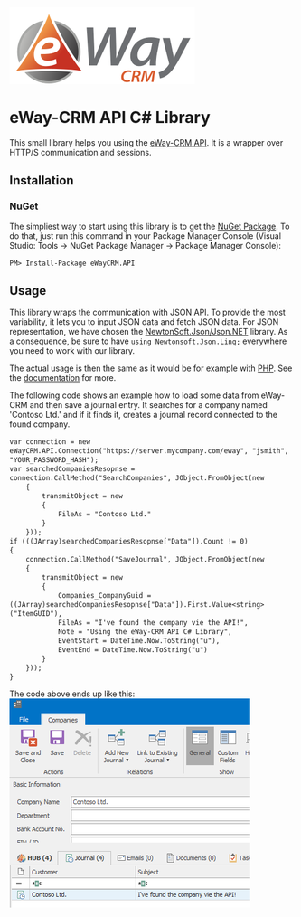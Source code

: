 ![eWay-CRM - The best CRM for Microsoft Outlook](eway-crm-logo.svg)

# eWay-CRM API C# Library

This small library helps you using the [eWay-CRM API](https://kb.eway-crm.com/documentation/6-add-ins/6-7-api-1). It is a wrapper over HTTP/S communication and sessions.

## Installation

### NuGet

The simpliest way to start using this library is to get the [NuGet Package](https://www.nuget.org/packages/eWayCRM.API). To do that, just run this command in your Package Manager Console (Visual Studio: Tools -> NuGet Package Manager -> Package Manager Console):
```
PM> Install-Package eWayCRM.API
```

## Usage

This library wraps the communication with JSON API. To provide the most variability, it lets you to input JSON data and fetch JSON data. For JSON representation, we have chosen the [NewtonSoft.Json/Json.NET](https://www.newtonsoft.com/json) library. As a consequence, be sure to have `using Newtonsoft.Json.Linq;` everywhere you need to work with our library.

The actual usage is then the same as it would be for example with [PHP](https://github.com/rstefko/eway-crm-php-lib). See the [documentation](https://kb.eway-crm.com/documentation/6-add-ins/6-7-api-1) for more.

The following code shows an example how to load some data from eWay-CRM and then save a journal entry. It searches for a company named 'Contoso Ltd.' and if it finds it, creates a journal record connected to the found company.

```
var connection = new eWayCRM.API.Connection("https://server.mycompany.com/eway", "jsmith", "YOUR_PASSWORD_HASH");
var searchedCompaniesResopnse = connection.CallMethod("SearchCompanies", JObject.FromObject(new
	{
		transmitObject = new
		{
			FileAs = "Contoso Ltd."
		}
	}));
if (((JArray)searchedCompaniesResopnse["Data"]).Count != 0)
{
	connection.CallMethod("SaveJournal", JObject.FromObject(new
	{
		transmitObject = new
		{
			Companies_CompanyGuid = ((JArray)searchedCompaniesResopnse["Data"]).First.Value<string>("ItemGUID"),
			FileAs = "I've found the company vie the API!",
			Note = "Using the eWay-CRM API C# Library",
			EventStart = DateTime.Now.ToString("u"),
			EventEnd = DateTime.Now.ToString("u")
		}
	}));
}
```

The code above ends up like this:
![Contoso company with a new journal record](example-contoso-journal.png)